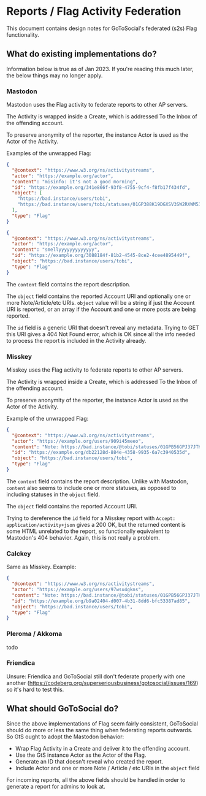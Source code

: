 # Reports / Flag Activity Federation

This document contains design notes for GoToSocial's federated (s2s) Flag functionality.

## What do existing implementations do?

Information below is true as of Jan 2023. If you're reading this much later, the below things may no longer apply.

### Mastodon

Mastodon uses the Flag activity to federate reports to other AP servers.

The Activity is wrapped inside a Create, which is addressed To the Inbox of the offending account.

To preserve anonymity of the reporter, the instance Actor is used as the Actor of the Activity.

Examples of the unwrapped Flag:

```json
{
  "@context": "https://www.w3.org/ns/activitystreams",
  "actor": "https://example.org/actor",
  "content": "misinfo: it's not a good morning",
  "id": "https://example.org/341e866f-93f8-4755-9cf4-f8fb17f434fd",
  "object": [
    "https://bad.instance/users/tobi",
    "https://bad.instance/users/tobi/statuses/01GP388K19DGXSV3SW2RXWM533"
  ],
  "type": "Flag"
}
```

```json
{
  "@context": "https://www.w3.org/ns/activitystreams",
  "actor": "https://example.org/actor",
  "content": "smellyyyyyyyyyyyyy",
  "id": "https://example.org/3088184f-81b2-4545-8ce2-4cee4895449f",
  "object": "https://bad.instance/users/tobi",
  "type": "Flag"
}
```

The `content` field contains the report description.

The `object` field contains the reported Account URI and optionally one or more Note/Article/etc URIs. `object` value will be a string if just the Account URI is reported, or an array if the Account and one or more posts are being reported.

The `id` field is a generic URI that doesn't reveal any metadata. Trying to GET this URI gives a 404 Not Found error, which is OK since all the info needed to process the report is included in the Activity already.

### Misskey

Misskey uses the Flag activity to federate reports to other AP servers.

The Activity is wrapped inside a Create, which is addressed To the Inbox of the offending account.

To preserve anonymity of the reporter, the instance Actor is used as the Actor of the Activity.

Example of the unwrapped Flag:

```json
{
  "@context": "https://www.w3.org/ns/activitystreams",
  "actor": "https://example.org/users/909i45meeo",
  "content": "Note: https://bad.instance/@tobi/statuses/01GPB56GPJ37JTK9HW308HQKBQ\n-----\nincites anti-police behaviour while being cute! ⛔",
  "id": "https://example.org/db22128d-884e-4358-9935-6a7c3940535d",
  "object": "https://bad.instance/users/tobi",
  "type": "Flag"
}
```

The `content` field contains the report description. Unlike with Mastodon, `content` also seems to include one or more statuses, as opposed to including statuses in the `object` field.

The `object` field contains the reported Account URI.

Trying to dereference the `id` field for a Misskey report with `Accept: application/activity+json` gives a 200 OK, but the returned content is some HTML unrelated to the report, so functionally equivalent to Mastodon's 404 behavior. Again, this is not really a problem.

### Calckey

Same as Misskey. Example:

```json
{
  "@context": "https://www.w3.org/ns/activitystreams",
  "actor": "https://example.org/users/97wsu4gkns",
  "content": "Note: https://bad.instance/@tobi/statuses/01GPB56GPJ37JTK9HW308HQKBQ\n-----\nTest report from Calckey",
  "id": "https://example.org/b9a02404-d007-4b31-8dd6-bfc53387ad85",
  "object": "https://bad.instance/users/tobi",
  "type": "Flag"
}
```

### Pleroma / Akkoma

todo

### Friendica

Unsure: Friendica and GoToSocial still don't federate properly with one another (https://codeberg.org/superseriousbusiness/gotosocial/issues/169) so it's hard to test this.

## What should GoToSocial do?

Since the above implementations of Flag seem fairly consistent, GoToSocial should do more or less the same thing when federating reports outwards. So GtS ought to adopt the Mastodon behavior:

- Wrap Flag Activity in a Create and deliver it to the offending account.
- Use the GtS instance Actor as the Actor of the Flag.
- Generate an ID that doesn't reveal who created the report.
- Include Actor and one or more Note / Article / etc URIs in the `object` field

For incoming reports, all the above fields should be handled in order to generate a report for admins to look at.
